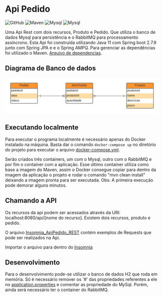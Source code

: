 # Api Pedido

![GitHub](https://img.shields.io/badge/Java%20-11%2B-red) ![Maven](https://img.shields.io/badge/Spring%20Boot-2.7.9-green) ![Mysql](https://img.shields.io/badge/Mysql-latest-blue) ![Mysql](https://img.shields.io/badge/RabbitMQ-3--management-red)

Uma Api Rest com dois recursos, Produto e Pedido. Que utiliza o banco de dados Mysql para persistência e o RabbitMQ para processamento assíncrono. Esta Api foi construída utilizando Java 11 com Spring boot 2.7.9 junto com Spring JPA e e o Spring AMPQ. Para gerenciar as dependências foi utilizado o Maven. [Arquivo de dependencias](https://github.com/DanielTrondoli/ApiPedido/blob/main/pom.xml).

## Diagrama de Banco de dados
[![Arquivo de dependencias](https://github.com/DanielTrondoli/ApiPedido/blob/main/imagens/Diagrama%20em%20branco.jpeg)](https://github.com/DanielTrondoli/ApiPedido/blob/main/imagens/Diagrama%20em%20branco.jpeg)

## Executando localmente
Para executar o programa localmente é necessário apenas do Docker instalado na máquina.
Basta dar o comando `docker-compose up` no diretório do projeto para executar o arquivo [docker-compose.yml](https://github.com/DanielTrondoli/ApiPedido/blob/main/docker-compose.yml). 

Serão criados três containers, um com o Mysql, outro com o RabbitMQ e por fim o container com a aplicação. Esse último container utiliza como base a imagem do Maven, assim o Docker consegue copiar para dentro da imagem da aplicação o projeto e rodar o comando "mvn clean install" deixando a imagem pronta para ser executada.
Obs: A primeira execução pode demorar alguns minutos.

## Chamando a API
Os recursos da api podem ser acessados através da URI: localhost:8080/api/[nome do recurso]. Existem dois recursos, produto e pedido.

O arquivo [Insomnia_ApiPedido_REST](https://github.com/DanielTrondoli/ApiPedido/blob/main/Insomnia_ApiPedido_REST.json) contém exemplos de Requests que pode ser realizados na Api.

Importar o arquivo para dentro do [Insomnia](https://insomnia.rest/download)

## Desenvolvimento
Para o desenvolvimento pode-se utilizar o banco de dados H2 que roda em memória. Só é necessário remover os '#' das propriedades referentes a ele no [application.properties](https://github.com/DanielTrondoli/ApiPedido/blob/main/src/main/resources/application.properties) e comentar as propriedade do MySql. Porém, ainda será necessário ter o container do RabbitMQ.


